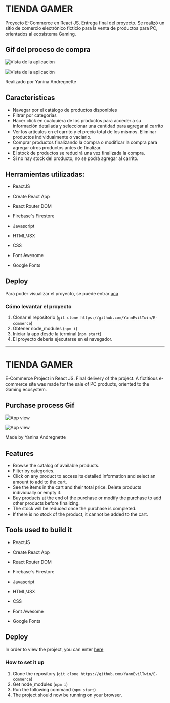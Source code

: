 # TIENDA GAMER

Proyecto E-Commerce en React JS.
Entrega final del proyecto.
Se realizó un sitio de comercio electrónico ficticio para la venta de productos para PC, orientados al ecosistema Gaming.

## Gif del proceso de compra



![Vista de la aplicación](https://media.giphy.com/media/hb27kyP2cU2s5FuZXu/giphy.gif?cid=790b76115e6762c2eebd16edfcbe210b925cad267254e2b3&rid=giphy.gif&ct=g)

![Vista de la aplicación](https://media.giphy.com/media/5EHIcwzZ9xcAhDEzze/giphy-downsized-large.gif?cid=790b761161a2aebe1125bc7a9caf4145046a95fa89ef3a44&rid=giphy-downsized-large.gif&ct=g)



Realizado por Yanina Andregnette

## Características

- Navegar por el catálogo de productos disponibles
- Filtrar por categorías
- Hacer click en cualquiera de los productos para acceder a su información detallada y seleccionar una cantidad para agregar al carrito
- Ver los artículos en el carrito y el precio total de los mismos. Eliminar productos individualmente o vaciarlo.
- Comprar productos finalizando la compra o modificar la compra para agregar otros productos antes de finalizar.
- El stock de productos se reducirá una vez finalizada la compra.
- Si no hay stock del producto, no se podrá agregar al carrito.

## Herramientas utilizadas:

- ReactJS
- Create React App
- React Router DOM
- Firebase´s Firestore

- Javascript


- HTML/JSX


- CSS
- Font Awesome
- Google Fonts

## Deploy

Para poder visualizar el proyecto, se puede entrar [acá](https://e-commerce-yanina-a.herokuapp.com/)

### Cómo levantar el proyecto

1. Clonar el repositorio (`git clone https://github.com/YannEvilTwin/E-commerce`)
2. Obtener node_modules (`npm i`)
3. Iniciar la app desde la terminal (`npm start`)
4. El proyecto debería ejecutarse en el navegador.

-----------------------------------------------------------------------------------------------------

# TIENDA GAMER

E-Commerce Project in React JS.
Final delivery of the project.
A fictitious e-commerce site was made for the sale of PC products, oriented to the Gaming ecosystem.

## Purchase process Gif 



![App view](https://media.giphy.com/media/hb27kyP2cU2s5FuZXu/giphy.gif?cid=790b76115e6762c2eebd16edfcbe210b925cad267254e2b3&rid=giphy.gif&ct=g)

![App view](https://media.giphy.com/media/5EHIcwzZ9xcAhDEzze/giphy-downsized-large.gif?cid=790b761161a2aebe1125bc7a9caf4145046a95fa89ef3a44&rid=giphy-downsized-large.gif&ct=g)



Made by Yanina Andregnette

## Features

- Browse the catalog of available products.
- Filter by categories.
- Click on any product to access its detailed information and select an amount to add to the cart.
- See the items in the cart and their total price. Delete products individually or empty it.
- Buy products at the end of the purchase or modify the purchase to add other products before finalizing.
- The stock will be reduced once the purchase is completed.
- If there is no stock of the product, it cannot be added to the cart.



## Tools used to build it

- ReactJS
- Create React App
- React Router DOM
- Firebase´s Firestore

- Javascript

- HTML/JSX

- CSS
- Font Awesome
- Google Fonts

## Deploy

In order to view the project, you can enter [here](https://e-commerce-yanina-a.herokuapp.com/)

### How to set it up

1. Clone the repository (`git clone https://github.com/YannEvilTwin/E-commerce`)
2. Get node_modules (`npm i`)
3. Run the following command (`npm start`)
4. The project should now be running on your browser.
